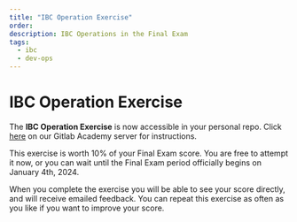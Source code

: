 ```yaml
---
title: "IBC Operation Exercise"
order:
description: IBC Operations in the Final Exam
tags:
  - ibc
  - dev-ops
---
```


# IBC Operation Exercise

The **IBC Operation Exercise** is now accessible in your personal repo. Click [here](https://git.academy.b9lab.com/ida-p5-final-exam/exam-ibc-operation) on our Gitlab Academy server for instructions. 

<HighlightBox type="note">

This exercise is worth 10% of your Final Exam score. You are free to attempt it now, or you can wait until the Final Exam period officially begins on January 4th, 2024.

</HighlightBox>

When you complete the exercise you will be able to see your score directly, and will receive emailed feedback. You can repeat this exercise as often as you like if you want to improve your score.
